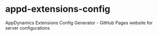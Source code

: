 # appd-extensions-config
AppDynamics Extensions Config Generator - GitHub Pages website for server configurations
